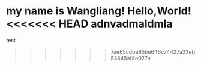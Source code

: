 my name is Wangliang!
Hello,World!
<<<<<<< HEAD
adnvadmaldmla
=======
test
>>>>>>> 7ae65cdba85be646c74427a33eb53845af8e027e
